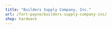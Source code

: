 ```yaml
---
title: "Builders Supply Company, Inc."
url: /fort-payne/builders-supply-company-inc/
shop: hardware
---
```

